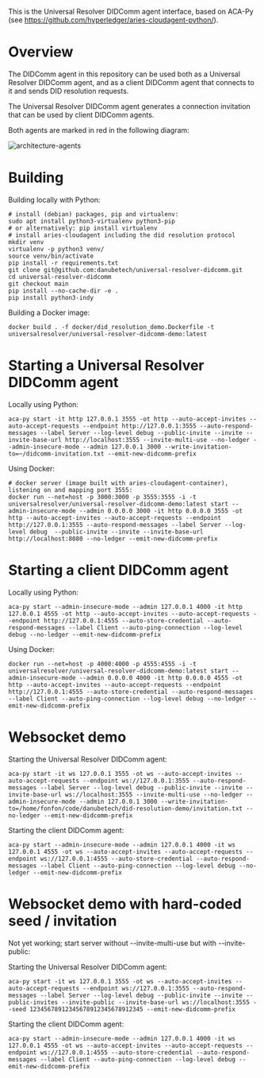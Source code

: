 This is the Universal Resolver DIDComm agent interface, based on ACA-Py (see https://github.com/hyperledger/aries-cloudagent-python/).

# Overview

The DIDComm agent in this repository can be used both as a Universal Resolver DIDComm agent, and as a client DIDComm agent that connects to it and sends DID resolution requests.

The Universal Resolver DIDComm agent generates a connection invitation that can be used by client DIDComm agents.

Both agents are marked in red in the following diagram:

![architecture-agents](https://raw.githubusercontent.com/danubetech/universal-resolver-didcomm/main/diagrams/architecture-agents.png)

# Building

Building locally with Python:

```
# install (debian) packages, pip and virtualenv:
sudo apt install python3-virtualenv python3-pip
# or alternatively: pip install virtualenv
# install aries-cloudagent including the did resolution protocol
mkdir venv
virtualenv -p python3 venv/
source venv/bin/activate
pip install -r requirements.txt
git clone git@github.com:danubetech/universal-resolver-didcomm.git
cd universal-resolver-didcomm
git checkout main
pip install --no-cache-dir -e .
pip install python3-indy
```

Building a Docker image:

`docker build . -f docker/did_resolution_demo.Dockerfile -t universalresolver/universal-resolver-didcomm-demo:latest`

# Starting a Universal Resolver DIDComm agent

Locally using Python:

```
aca-py start -it http 127.0.0.1 3555 -ot http --auto-accept-invites --auto-accept-requests --endpoint http://127.0.0.1:3555 --auto-respond-messages --label Server --log-level debug --public-invite --invite --invite-base-url http://localhost:3555 --invite-multi-use --no-ledger --admin-insecure-mode --admin 127.0.0.1 3000 --write-invitation-to=~/didcomm-invitation.txt --emit-new-didcomm-prefix
```

Using Docker:

```
# docker server (image built with aries-cloudagent-container), listening on and mapping port 3555:
docker run --net=host -p 3000:3000 -p 3555:3555 -i -t universalresolver/universal-resolver-didcomm-demo:latest start --admin-insecure-mode --admin 0.0.0.0 3000 -it http 0.0.0.0 3555 -ot http --auto-accept-invites --auto-accept-requests --endpoint http://127.0.0.1:3555 --auto-respond-messages --label Server --log-level debug  --public-invite --invite --invite-base-url http://localhost:8080 --no-ledger --emit-new-didcomm-prefix
```

# Starting a client DIDComm agent

Locally using Python:

```
aca-py start --admin-insecure-mode --admin 127.0.0.1 4000 -it http 127.0.0.1 4555 -ot http --auto-accept-invites --auto-accept-requests --endpoint http://127.0.0.1:4555 --auto-store-credential --auto-respond-messages --label Client --auto-ping-connection --log-level debug --no-ledger --emit-new-didcomm-prefix
```

Using Docker:

```
docker run --net=host -p 4000:4000 -p 4555:4555 -i -t universalresolver/universal-resolver-didcomm-demo:latest start --admin-insecure-mode --admin 0.0.0.0 4000 -it http 0.0.0.0 4555 -ot http --auto-accept-invites --auto-accept-requests --endpoint http://127.0.0.1:4555 --auto-store-credential --auto-respond-messages --label Client --auto-ping-connection --log-level debug --no-ledger --emit-new-didcomm-prefix
```

# Websocket demo

Starting the Universal Resolver DIDComm agent:

```
aca-py start -it ws 127.0.0.1 3555 -ot ws --auto-accept-invites --auto-accept-requests --endpoint ws://127.0.0.1:3555 --auto-respond-messages --label Server --log-level debug --public-invite --invite --invite-base-url ws://localhost:3555 --invite-multi-use --no-ledger --admin-insecure-mode --admin 127.0.0.1 3000 --write-invitation-to=/home/fonfon/code/danubetech/did-resolution-demo/invitation.txt --no-ledger --emit-new-didcomm-prefix
```

Starting the client DIDComm agent:

```
aca-py start --admin-insecure-mode --admin 127.0.0.1 4000 -it ws 127.0.0.1 4555 -ot ws --auto-accept-invites --auto-accept-requests --endpoint ws://127.0.0.1:4555 --auto-store-credential --auto-respond-messages --label Client --auto-ping-connection --log-level debug --no-ledger --emit-new-didcomm-prefix
```

# Websocket demo with hard-coded seed / invitation

Not yet working; start server without --invite-multi-use but with --invite-public:

Starting the Universal Resolver DIDComm agent:

```
aca-py start -it ws 127.0.0.1 3555 -ot ws --auto-accept-invites --auto-accept-requests --endpoint ws://127.0.0.1:3555 --auto-respond-messages --label Server --log-level debug --public-invite --invite --public-invites --invite-public --invite-base-url ws://localhost:3555 --seed 12345678912345678912345678912345 --emit-new-didcomm-prefix
```

Starting the client DIDComm agent:

```
aca-py start --admin-insecure-mode --admin 127.0.0.1 4000 -it ws 127.0.0.1 4555 -ot ws --auto-accept-invites --auto-accept-requests --endpoint ws://127.0.0.1:4555 --auto-store-credential --auto-respond-messages --label Client --auto-ping-connection --log-level debug --emit-new-didcomm-prefix
```
